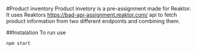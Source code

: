 #Product inventory
Product invetory is a pre-assignment made for Reaktor. It uses Reaktors https://bad-api-assignment.reaktor.com/ api to fetch product information from two different endpoints and combining them.

##Instalation
To run use

```bash
npm start
```
